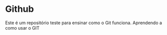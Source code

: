 # Github

Este é um repositório teste para ensinar como o Git funciona.
Aprendendo a como usar o GIT
